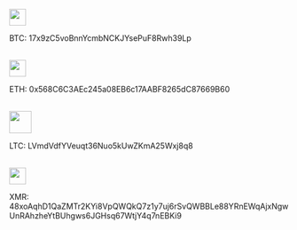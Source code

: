 <img src="https://ik.imagekit.io/pwnage/img/download__3__mA1hezw7V.png" width="30" height="30"></img><br><p>BTC: 17x9zC5voBnnYcmbNCKJYsePuF8Rwh39Lp</p>
</br>
<img src="https://ik.imagekit.io/pwnage/img/download__5__yeQz-bHBHH.png" width="30" height="30"></img><br><p>ETH: 0x568C6C3AEc245a08EB6c17AABF8265dC87669B60</p></br>
<img src="https://ik.imagekit.io/pwnage/img/download__6__MJ-ND1_enM.png" width="40" height="40"></img><br><p>LTC: LVmdVdfYVeuqt36Nuo5kUwZKmA25Wxj8q8</p>
</br>
<img src="https://ik.imagekit.io/pwnage/img/download__8__vI-GoSGb7.png" width="30" height="30"></img><br><p>XMR: 48xoAqhD1QaZMTr2KYi8VpQWQkQ7z1y7uj6rSvQWBBLe88YRnEWqAjxNgwUnRAhzheYtBUhgws6JGHsq67WtjY4q7nEBKi9</p></br>
